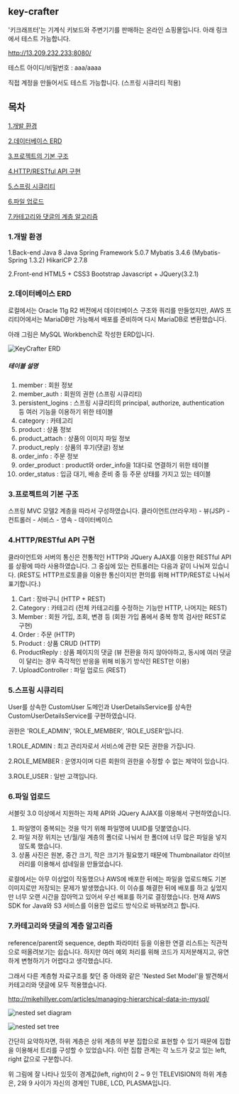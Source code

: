 ## key-crafter

'키크래프터'는 기계식 키보드와 주변기기를 판매하는 온라인 쇼핑몰입니다.
아래 링크에서 테스트 가능합니다.

http://13.209.232.233:8080/

테스트 아이디/비밀번호 : aaa/aaaa

직접 계정을 만들어서도 테스트 가능합니다. (스프링 시큐리티 적용)


## 목차
[1.개발 환경](#1.개발-환경)

[2.데이터베이스 ERD](#2.데이터베이스-ERD)

[3.프로젝트의 기본 구조](#3.프로젝트의-기본-구조)

[4.HTTP/RESTful API 구현](#4.HTTP/RESTful-API-구현)

[5.스프링 시큐리티](#5.스프링-시큐리티)

[6.파일 업로드](#6.파일-업로드)

[7.카테고리와 댓글의 계층 알고리즘](#7.카테고리와-댓글의-계층-알고리즘)

### 1.개발 환경
1.Back-end
Java 8
Java Spring Framework 5.0.7
Mybatis 3.4.6 (Mybatis-Spring 1.3.2)
HikariCP 2.7.8

2.Front-end
HTML5 + CSS3
Bootstrap
Javascript + JQuery(3.2.1)

### 2.데이터베이스 ERD
로컬에서는 Oracle 11g R2 버전에서 데이터베이스 구조와 쿼리를 만들었지만,
AWS 프리티어에서는 MariaDB만 가능해서 배포를 준비하며 다시 MariaDB로 변환했습니다.

아래 그림은 MySQL Workbench로 작성한 ERD입니다.

![KeyCrafter ERD](https://drive.google.com/uc?id=1dhmfSEqjVt9jxAZGYYyifl3mI45hRyUd)

##### 테이블 설명
1. member : 회원 정보
2. member_auth : 회원의 권한 (스프링 시큐리티)
3. persistent_logins : 스프링 시큐리티의 principal, authorize, authentication 등 여러 기능을 이용하기 위한 테이블
4. category : 카테고리
5. product : 상품 정보
6. product_attach : 상품의 이미지 파일 정보
7. product_reply : 상품의 후기(댓글) 정보
8. order_info : 주문 정보
9. order_product : product와 order_info을 1대다로 연결하기 위한 테이블
10. order_status : 입금 대기, 배송 준비 중 등 주문 상태를 가지고 있는 테이블

### 3.프로젝트의 기본 구조
스프링 MVC 모델2 계층을 따라서 구성하였습니다.
클라이언트(브라우저) - 뷰(JSP) - 컨트롤러 - 서비스 - 영속 - 데이터베이스

### 4.HTTP/RESTful API 구현
클라이언트와 서버의 통신은 전통적인 HTTP와 JQuery AJAX를 이용한 RESTful API를 상황에 따라 사용하였습니다.
그 중심에 있는 컨트롤러는 다음과 같이 나눠져 있습니다.
(REST도 HTTP프로토콜을 이용한 통신이지만 편의를 위해 HTTP/REST로 나눠서 표기합니다.)

1. Cart : 장바구니 (HTTP + REST)
2. Category : 카테고리 (전체 카테고리를 수정하는 기능만 HTTP, 나머지는 REST)
3. Member : 회원 가입, 조회, 변경 등 (회원 가입 폼에서 중복 항목 검사만 REST로 구현)
4. Order : 주문 (HTTP)
5. Product : 상품 CRUD (HTTP)
6. ProductReply : 상품 페이지의 댓글 (뷰 전환을 하지 않아야하고, 동시에 여러 댓글이 달리는 경우 즉각적인 반응을 위해 비동기 방식인 REST만 이용)
7. UploadController : 파일 업로드 (REST)

### 5.스프링 시큐리티
User를 상속한 CustomUser 도메인과 UserDetailsService를 상속한 CustomUserDetailsService를 구현하였습니다.

권한은 'ROLE_ADMIN', 'ROLE_MEMBER', 'ROLE_USER'입니다.

1.ROLE_ADMIN : 최고 관리자로서 서비스에 관한 모든 권한을 가집니다.

2.ROLE_MEMBER : 운영자이며 다른 회원의 권한을 수정할 수 없는 제약이 있습니다.

3.ROLE_USER : 일반 고객입니다.

### 6.파일 업로드
서블릿 3.0 이상에서 지원하는 자체 API와 JQuery AJAX를 이용해서 구현하였습니다.

1. 파일명이 중복되는 것을 막기 위해 파일명에 UUID를 덧붙였습니다.
2. 파일 저장 위치는 년/월/일 계층의 폴더로 나눠서 한 폴더에 너무 많은 파일을 넣지 않도록 했습니다.
3. 상품 사진은 원본, 중간 크기, 작은 크기가 필요했기 때문에 Thumbnailator 라이브러리를 이용해서 섬네일을 만들었습니다.

로컬에서는 아무 이상없이 작동했으나 AWS에 배포한 뒤에는 파일을 업로드해도 기본 이미지로만 저장되는 문제가 발생했습니다.
이 이슈를 해결한 뒤에 배포를 하고 싶었지만 너무 오랜 시간을 잡아먹고 있어서 우선 배포를 하기로 결정했습니다.
현재 AWS SDK for Java와 S3 서비스를 이용한 업로드 방식으로 바꿔보려고 합니다.

### 7.카테고리와 댓글의 계층 알고리즘
reference/parent와 sequence, depth 파라미터 등을 이용한 연결 리스트는 직관적으로 떠올려보기는 쉽습니다.
하지만 여러 예외 처리를 위해 코드가 지저분해지고, 유연하게 변형하기가 어렵다고 생각했습니다.

그래서 다른 계층형 자료구조를 찾던 중 아래와 같은 'Nested Set Model'을 발견해서 카테고리와 댓글에 모두 적용했습니다.

http://mikehillyer.com/articles/managing-hierarchical-data-in-mysql/

![nested set diagram](http://mikehillyer.com/media//nested_numbered.png)

![nested set tree](http://mikehillyer.com/media//numbered_tree.png)

간단히 요약하자면, 하위 계층은 상위 계층의 부분 집합으로 표현할 수 있기 때문에 집합을 이용해서 트리를 구성할 수 있었습니다.
이런 집합 관계는 각 노드가 갖고 있는 left, right 값으로 구분합니다.

위 그림에 잘 나타나 있듯이 경계값(left, right)이 2 ~ 9 인 TELEVISION의 하위 계층은, 2와 9 사이가 자신의 경계인 TUBE, LCD, PLASMA입니다.

